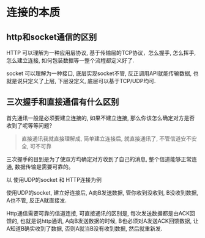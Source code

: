 # 连接的本质

## http和socket通信的区别

HTTP 可以理解为一种应用层协议, 基于传输层的TCP协议，怎么握手, 怎么挥手, 怎么建立连接, 如何包装数据等一整个流程都定义好了.

socket 可以理解为一种接口, 底层实现socket不管, 反正调用API就能传输数据, 也就是说只定义了上层, 下层没定义, 底层可以基于TCP/UDP均可.

## 三次握手和直接通信有什么区别

首先通讯一般是必须要建立连接的, 如果不建立连接, 那么你该怎么确定对方是否收到了呢等等问题?

   > 直接通讯我就直接理解成, 简单建立连接后, 就直接通讯了, 不管信道安不安全, 可不可靠
   
三次握手的目到是为了使双方均确定对方收到了自己的消息, 整个信道能够正常连通, 数据传输是需要可靠的。

以 使用UDP的socket 和 HTTP连接为例

使用UDP的socket, 建立好连接后, A向B发送数据, 管你收到没收到, B没收到数据, A也不管, 反正A就直接发.

Http通信需要可靠的信道连接, 可直接通讯的区别是, 每次发送数据都是由ACK回馈的, 也就是说http通讯, A向B发送数据的时候, B也必须对A发送ACK回馈数据, 让A知道B确实收到了数据, 否则A就当B没有收到数据, 然后就重新发.